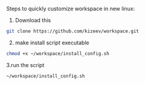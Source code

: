 Steps to quickly customize workspace in new linux:
1. Download this
```bash
git clone https://github.com/kizeev/workspace.git
```
2. make install script executable
```bash
chmod +x ~/workspace/install_config.sh
```
3.run the script
```bash
~/workspace/install_config.sh
```
